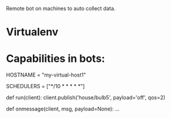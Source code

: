 Remote bot on machines to auto collect data.

Virtualenv
============================


Capabilities in bots:
============================


HOSTNAME = "my-virtual-host1"


SCHEDULERS = ["*/10 * * * * *"]

def run(client):
    client.publish('house/bulb5', payload='off', qos=2)

def onmessage(client, msg, payload=None):
    ...
